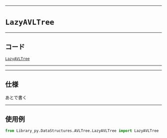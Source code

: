 _____

# `LazyAVLTree`

_____

## コード

[`LazyAVLTree`](https://github.com/titan-23/Library_py/blob/main/DataStructures/AVLTree/LazyAVLTree.py)
<!-- code=https://github.com/titan-23/Library_py/blob/main/DataStructures\AVLTree\LazyAVLTree.py -->

_____

_____

## 仕様

あとで書く

_____

## 使用例

```python
from Library_py.DataStructures.AVLTree.LazyAVLTree import LazyAVLTree
```
